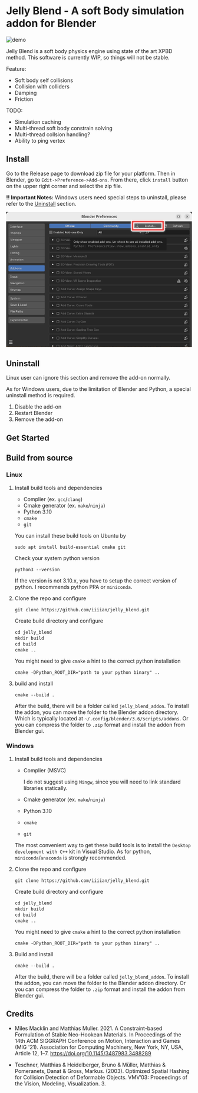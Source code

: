 # Jelly Blend - A soft Body simulation addon for Blender

![demo](./readme_assets/demo.gif)

Jelly Blend is a soft body physics engine using state of the art XPBD method. This software is currently WIP, so things will not be stable.

Feature:
- Soft body self collisions
- Collision with colliders
- Damping
- Friction

TODO:
- Simulation caching
- Multi-thread soft body constrain solving
- Multi-thread collsion handling?
- Ability to ping vertex

## Install

Go to the Release page to download zip file for your platform. Then in Blender, go to `Edit->Preference->Add-ons`. From there, click `install` button on the upper right corner and select the zip file. 

**!! Important Notes:** Windows users need special steps to uninstall, please refer to the [Uninstall](#uninstall) section.

![install_button_location](./readme_assets/install_button_location.png)

## Uninstall

Linux user can ignore this section and remove the add-on normally.

As for Windows users, due to the limitation of Blender and Python, a special uninstall method is required. 

1. Disable the add-on
2. Restart Blender
3. Remove the add-on

## Get Started



## Build from source

### Linux

1. Install build tools and dependencies

   - Complier (ex. `gcc`/`clang`)
   - Cmake generator (ex. `make`/`ninja`)
   - Python 3.10
   - `cmake`
   - `git`

   You can install these build tools on Ubuntu by 

   ```
   sudo apt install build-essential cmake git
   ```

   Check your system python version

   ```
   python3 --version
   ```

   If the version is not 3.10.x, you have to setup the correct version of python. I recommends python PPA or `miniconda`.

2. Clone the repo and configure

   ```
   git clone https://github.com/iiiian/jelly_blend.git
   ```

	Create build directory and configure

   ```
   cd jelly_blend
   mkdir build
   cd build
   cmake ..
   ```

	You might need to give `cmake` a hint to the correct python installation

	```
	cmake -DPython_ROOT_DIR="path to your python binary" ..
   ```


3. build and install
   ```
   cmake --build .
   ```

   After the build, there will be a folder called `jelly_blend_addon`. To install the addon, you can move the folder to the Blender addon directory. Which is typically located at `~/.config/blender/3.6/scripts/addons`. Or you can compress the folder to `.zip` format and install the addon from Blender gui.

### Windows

1. Install build tools and dependencies

   - Complier (MSVC)

     I do not suggest using `Mingw`, since you will need to link standard libraries statically.

   - Cmake generator (ex. `make`/`ninja`)
   - Python 3.10
   - `cmake`
   - `git`

   The most convenient way to get these build tools is to install the `Desktop development with C++` kit in Visual Studio. As for python, `miniconda`/`anaconda` is strongly recommended.

2. Clone the repo and configure

   ```
   git clone https://github.com/iiiian/jelly_blend.git
   ```

   Create build directory and configure

   ```
   cd jelly_blend
   mkdir build
   cd build
   cmake ..
   ```

   You might need to give `cmake` a hint to the correct python installation

   ```
   cmake -DPython_ROOT_DIR="path to your python binary" ..
   ```

3. Build and install

   ```
   cmake --build .
   ```

   After the build, there will be a folder called `jelly_blend_addon`. To install the addon, you can move the folder to the Blender addon directory. Or you can compress the folder to `.zip` format and install the addon from Blender gui.

## Credits

- Miles Macklin and Matthias Muller. 2021. A Constraint-based Formulation of Stable Neo-Hookean Materials. In Proceedings of the 14th ACM SIGGRAPH Conference on Motion, Interaction and Games (MIG '21). Association for Computing Machinery, New York, NY, USA, Article 12, 1–7. https://doi.org/10.1145/3487983.3488289

- Teschner, Matthias & Heidelberger, Bruno & Müller, Matthias & Pomeranets, Danat & Gross, Markus. (2003). Optimized Spatial Hashing for Collision Detection of Deformable Objects. VMV’03: Proceedings of the Vision, Modeling, Visualization. 3. 